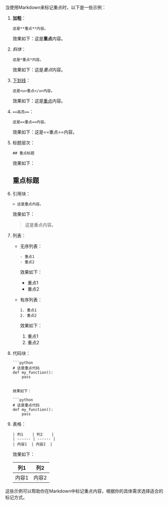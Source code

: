当使用Markdown来标记重点时，以下是一些示例：

1. **加粗**：
    
    
   ```
   这是**重点**内容。
   ```

   效果如下：这是**重点**内容。

2. *斜体*：

   ```
   这是*重点*内容。
   ```

   效果如下：这是*重点*内容。

3. <u>下划线</u>：

   ```
   这是<u>重点</u>内容。
   ```

   效果如下：这是<u>重点</u>内容。

4. `==高亮==`：

   ```
   这是==重点==内容。
   ```

   效果如下：这是==重点==内容。

5. 标题层次：

   ```
   ## 重点标题
   ```

   效果如下：

   ## 重点标题

6. 引用块：

   ```
   > 这是重点内容。
   ```

   效果如下：

   > 这是重点内容。

7. 列表：

   - 无序列表：

     ```
     - 重点1
     - 重点2
     ```

     效果如下：

     - 重点1
     - 重点2

   - 有序列表：

     ```
     1. 重点1
     2. 重点2
     ```

     效果如下：

     1. 重点1
     2. 重点2

8. 代码块：

   ```
   ```python
   # 这是重点代码
   def my_function():
       pass
   ```
   ```

   效果如下：

   ```python
   # 这是重点代码
   def my_function():
       pass
   ```

9. 表格：

   ```
   | 列1    | 列2    |
   | ------ | ------ |
   | 内容1  | 内容2  |
   ```

   效果如下：

   | 列1   | 列2   |
   | ----- | ----- |
   | 内容1 | 内容2 |

这些示例可以帮助你在Markdown中标记重点内容，根据你的具体需求选择适合的标记方式。